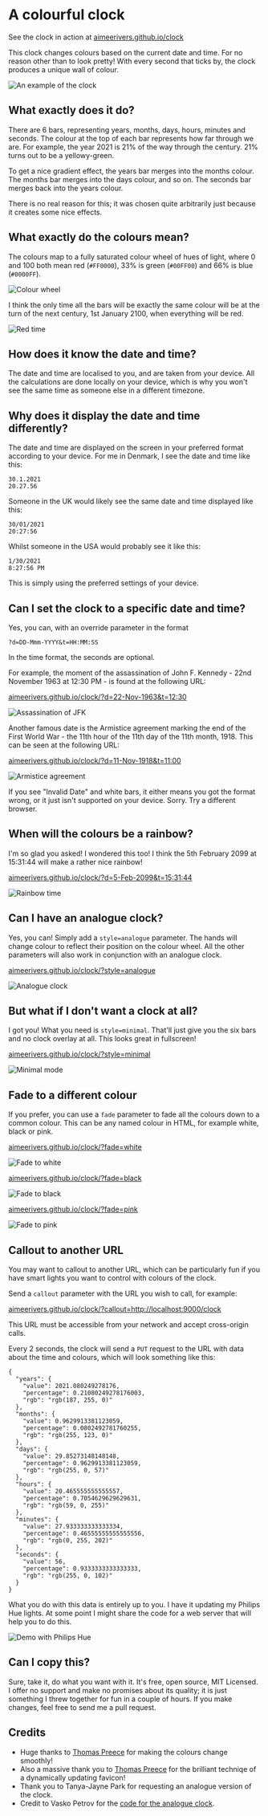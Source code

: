 # A colourful clock

See the clock in action at [aimeerivers.github.io/clock](https://aimeerivers.github.io/clock/)

This clock changes colours based on the current date and time. For no reason other than to look pretty! With every second that ticks by, the clock produces a unique wall of colour.

![An example of the clock](images/example-clock.png)

## What exactly does it do?

There are 6 bars, representing years, months, days, hours, minutes and seconds. The colour at the top of each bar represents how far through we are. For example, the year 2021 is 21% of the way through the century. 21% turns out to be a yellowy-green.

To get a nice gradient effect, the years bar merges into the months colour. The months bar merges into the days colour, and so on. The seconds bar merges back into the years colour.

There is no real reason for this; it was chosen quite arbitrarily just because it creates some nice effects.

## What exactly do the colours mean?

The colours map to a fully saturated colour wheel of hues of light, where 0 and 100 both mean red (`#FF0000`), 33% is green (`#00FF00`) and 66% is blue (`#0000FF`).

![Colour wheel](images/colour-wheel.png)

I think the only time all the bars will be exactly the same colour will be at the turn of the next century, 1st January 2100, when everything will be red.

![Red time](images/red-time.png)

## How does it know the date and time?

The date and time are localised to you, and are taken from your device. All the calculations are done locally on your device, which is why you won't see the same time as someone else in a different timezone.

## Why does it display the date and time differently?

The date and time are displayed on the screen in your preferred format according to your device. For me in Denmark, I see the date and time like this:

    30.1.2021
    20.27.56

Someone in the UK would likely see the same date and time displayed like this:

    30/01/2021
    20:27:56

Whilst someone in the USA would probably see it like this:

    1/30/2021
    8:27:56 PM

This is simply using the preferred settings of your device.

## Can I set the clock to a specific date and time?

Yes, you can, with an override parameter in the format

    ?d=DD-Mmm-YYYY&t=HH:MM:SS

In the time format, the seconds are optional.

For example, the moment of the assassination of John F. Kennedy - 22nd November 1963 at 12:30 PM - is found at the following URL:

[aimeerivers.github.io/clock/?d=22-Nov-1963&t=12:30](https://aimeerivers.github.io/clock/?d=22-Nov-1963&t=12:30)

![Assassination of JFK](images/assassination-of-jfk.png)

Another famous date is the Armistice agreement marking the end of the First World War - the 11th hour of the 11th day of the 11th month, 1918. This can be seen at the following URL:

[aimeerivers.github.io/clock/?d=11-Nov-1918&t=11:00](https://aimeerivers.github.io/clock/?d=11-Nov-1918&t=11:00)

![Armistice agreement](images/armistice-agreement.png)

If you see "Invalid Date" and white bars, it either means you got the format wrong, or it just isn't supported on your device. Sorry. Try a different browser.

## When will the colours be a rainbow?

I'm so glad you asked! I wondered this too! I think the 5th February 2099 at 15:31:44 will make a rather nice rainbow!

[aimeerivers.github.io/clock/?d=5-Feb-2099&t=15:31:44](https://aimeerivers.github.io/clock/?d=5-Feb-2099&t=15:31:44)

![Rainbow time](images/rainbow-time.png)

## Can I have an analogue clock?

Yes, you can! Simply add a `style=analogue` parameter. The hands will change colour to reflect their position on the colour wheel. All the other parameters will also work in conjunction with an analogue clock.

[aimeerivers.github.io/clock/?style=analogue](https://aimeerivers.github.io/clock/?style=analogue)

![Analogue clock](images/analogue-clock.png)

## But what if I don't want a clock at all?

I got you! What you need is `style=minimal`. That'll just give you the six bars and no clock overlay at all. This looks great in fullscreen!

[aimeerivers.github.io/clock/?style=minimal](https://aimeerivers.github.io/clock/?style=minimal)

![Minimal mode](images/minimal-mode.png)

## Fade to a different colour

If you prefer, you can use a `fade` parameter to fade all the colours down to a common colour. This can be any named colour in HTML, for example white, black or pink.

[aimeerivers.github.io/clock/?fade=white](https://aimeerivers.github.io/clock/?fade=white)

![Fade to white](images/fade-white.png)

[aimeerivers.github.io/clock/?fade=black](https://aimeerivers.github.io/clock/?fade=black)

![Fade to black](images/fade-black.png)

[aimeerivers.github.io/clock/?fade=pink](https://aimeerivers.github.io/clock/?fade=pink)

![Fade to pink](images/fade-pink.png)

## Callout to another URL

You may want to callout to another URL, which can be particularly fun if you have smart lights you want to control with colours of the clock.

Send a `callout` parameter with the URL you wish to call, for example:

[aimeerivers.github.io/clock/?callout=http://localhost:9000/clock](https://aimeerivers.github.io/clock/?callout=http://localhost:9000/clock)

This URL must be accessible from your network and accept cross-origin calls.

Every 2 seconds, the clock will send a `PUT` request to the URL with data about the time and colours, which will look something like this:

    {
      "years": {
        "value": 2021.080249278176,
        "percentage": 0.21080249278176003,
        "rgb": "rgb(187, 255, 0)"
      },
      "months": {
        "value": 0.9629913381123059,
        "percentage": 0.0802492781760255,
        "rgb": "rgb(255, 123, 0)"
      },
      "days": {
        "value": 29.85273148148148,
        "percentage": 0.9629913381123059,
        "rgb": "rgb(255, 0, 57)"
      },
      "hours": {
        "value": 20.465555555555557,
        "percentage": 0.7054629629629631,
        "rgb": "rgb(59, 0, 255)"
      },
      "minutes": {
        "value": 27.933333333333334,
        "percentage": 0.46555555555555556,
        "rgb": "rgb(0, 255, 202)"
      },
      "seconds": {
        "value": 56,
        "percentage": 0.9333333333333333,
        "rgb": "rgb(255, 0, 102)"
      }
    }

What you do with this data is entirely up to you. I have it updating my Philips Hue lights. At some point I might share the code for a web server that will help you to do this.

![Demo with Philips Hue](images/demo-with-philips-hue.jpg)

## Can I copy this?

Sure, take it, do what you want with it. It's free, open source, MIT Licensed. I offer no support and make no promises about its quality; it is just something I threw together for fun in a couple of hours. If you make changes, feel free to send me a pull request.

## Credits

- Huge thanks to [Thomas Preece](https://github.com/tepreece) for making the colours change smoothly!
- Also a massive thank you to [Thomas Preece](https://github.com/tepreece) for the brilliant techniqe of a dynamically updating favicon!
- Thank you to Tanya-Jayne Park for requesting an analogue version of the clock.
- Credit to Vasko Petrov for the [code for the analogue clock](https://codepen.io/vaskopetrov/pen/yVEXjz).
